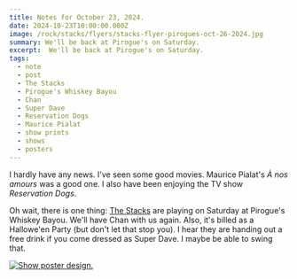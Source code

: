 ```yaml
---
title: Notes for October 23, 2024.
date: 2024-10-23T10:00:00.000Z
image: /rock/stacks/flyers/stacks-flyer-pirogues-oct-26-2024.jpg
summary: We'll be back at Pirogue's on Saturday.
excerpt:  We'll be back at Pirogue's on Saturday.
tags:
  - note
  - post
  - The Stacks
  - Pirogue's Whiskey Bayou
  - Chan
  - Super Dave
  - Reservation Dogs
  - Maurice Pialat
  - show prints
  - shows
  - posters
---
```


I hardly have any news. I've seen some good movies. Maurice Pialat's _À nos amours_ was a good one.
I also have been enjoying the TV show _Reservation Dogs_.

Oh wait, there is one thing: [The Stacks](https://thestackswebsite.com) are playing on Saturday at Pirogue's Whiskey Bayou. We'll have Chan with us again. Also, it's billed as a Hallowe'en Party (but don't let that stop you). I hear they are handing out a free drink if you come dressed as Super Dave. I maybe be able to swing that.

[![Show poster design.](/static/img/rock/stacks/flyers/stacks-flyer-pirogues-oct-26-2024.jpg)](/static/img/rock/stacks/flyers/stacks-flyer-pirogues-oct-26-2024.jpg)
